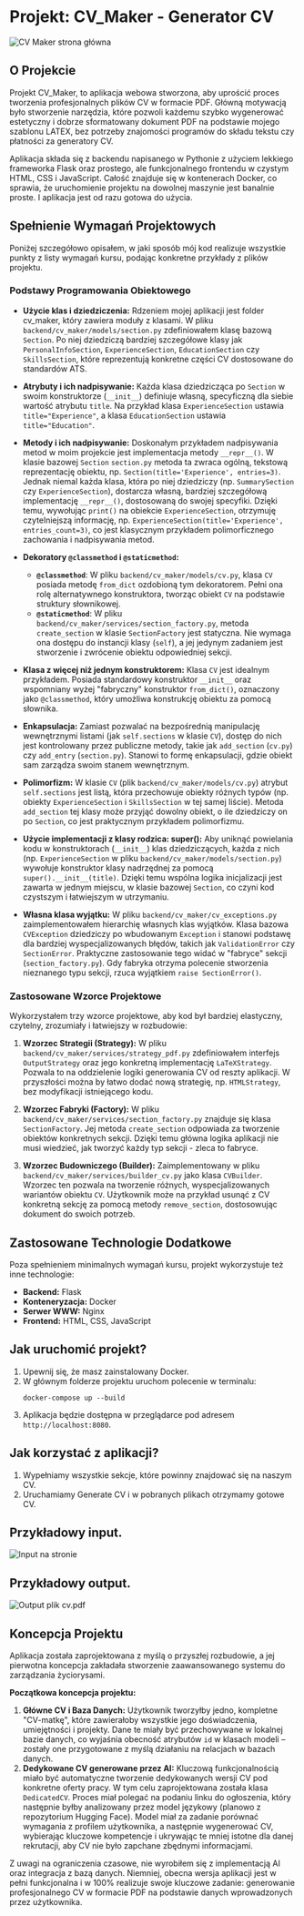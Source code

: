 # Projekt: CV_Maker - Generator CV

![CV Maker strona główna](screenshots/homepage-screenshot.png)

## O Projekcie

Projekt CV_Maker, to aplikacja webowa stworzona, aby uprościć proces tworzenia profesjonalnych plików CV w formacie PDF. Główną motywacją było stworzenie narzędzia, które pozwoli każdemu szybko wygenerować estetyczny i dobrze sformatowany dokument PDF na podstawie mojego szablonu LATEX, bez potrzeby znajomości programów do składu tekstu czy płatności za generatory CV.

Aplikacja składa się z backendu napisanego w Pythonie z użyciem lekkiego frameworka Flask oraz prostego, ale funkcjonalnego frontendu w czystym HTML, CSS i JavaScript. Całość znajduje się w kontenerach Docker, co sprawia, że uruchomienie projektu na dowolnej maszynie jest banalnie proste. I aplikacja jest od razu gotowa do użycia.

## Spełnienie Wymagań Projektowych

Poniżej szczegółowo opisałem, w jaki sposób mój kod realizuje wszystkie punkty z listy wymagań kursu, podając konkretne przykłady z plików projektu.

### Podstawy Programowania Obiektowego

* **Użycie klas i dziedziczenia:** Rdzeniem mojej aplikacji jest folder cv_maker, który zawiera moduły z klasami. W pliku `backend/cv_maker/models/section.py` zdefiniowałem klasę bazową `Section`. Po niej dziedziczą bardziej szczegółowe klasy jak `PersonalInfoSection`, `ExperienceSection`, `EducationSection` czy `SkillsSection`, które reprezentują konkretne części CV dostosowane do standardów ATS.

* **Atrybuty i ich nadpisywanie:** Każda klasa dziedzicząca po `Section` w swoim konstruktorze (`__init__`) definiuje własną, specyficzną dla siebie wartość atrybutu `title`. Na przykład klasa `ExperienceSection` ustawia `title="Experience"`, a klasa `EducationSection` ustawia `title="Education"`.

* **Metody i ich nadpisywanie:** Doskonałym przykładem nadpisywania metod w moim projekcie jest implementacja metody `__repr__()`. W klasie bazowej `Section` `section.py` metoda ta zwraca ogólną, tekstową reprezentację obiektu, np. `Section(title='Experience', entries=3)`. Jednak niemal każda klasa, która po niej dziedziczy (np. `SummarySection` czy `ExperienceSection`), dostarcza własną, bardziej szczegółową implementację `__repr__()`, dostosowaną do swojej specyfiki. Dzięki temu, wywołując `print()` na obiekcie `ExperienceSection`, otrzymuję czytelniejszą informację, np. `ExperienceSection(title='Experience', entries_count=3)`, co jest klasycznym przykładem polimorficznego zachowania i nadpisywania metod.

* **Dekoratory `@classmethod` i `@staticmethod`:**
    * **`@classmethod`**: W pliku `backend/cv_maker/models/cv.py`, klasa `CV` posiada metodę `from_dict` ozdobioną tym dekoratorem. Pełni ona rolę alternatywnego konstruktora, tworząc obiekt `CV` na podstawie struktury słownikowej.
    * **`@staticmethod`**: W pliku `backend/cv_maker/services/section_factory.py`, metoda `create_section` w klasie `SectionFactory` jest statyczna. Nie wymaga ona dostępu do instancji klasy (`self`), a jej jedynym zadaniem jest stworzenie i zwrócenie obiektu odpowiedniej sekcji.

* **Klasa z więcej niż jednym konstruktorem:** Klasa `CV` jest idealnym przykładem. Posiada standardowy konstruktor `__init__` oraz wspomniany wyżej "fabryczny" konstruktor `from_dict()`, oznaczony jako `@classmethod`, który umożliwa konstrukcję obiektu za pomocą słownika.

* **Enkapsulacja:** Zamiast pozwalać na bezpośrednią manipulację wewnętrznymi listami (jak `self.sections` w klasie `CV`), dostęp do nich jest kontrolowany przez publiczne metody, takie jak `add_section` (`cv.py`) czy `add_entry` (`section.py`). Stanowi to formę enkapsulacji, gdzie obiekt sam zarządza swoim stanem wewnętrznym.

* **Polimorfizm:** W klasie `CV` (plik `backend/cv_maker/models/cv.py`) atrybut `self.sections` jest listą, która przechowuje obiekty różnych typów (np. obiekty `ExperienceSection` i `SkillsSection` w tej samej liście). Metoda `add_section` tej klasy może przyjąć dowolny obiekt, o ile dziedziczy on po `Section`, co jest praktycznym przykładem polimorfizmu.

* **Użycie implementacji z klasy rodzica: super():** Aby uniknąć powielania kodu w konstruktorach (`__init__`) klas dziedziczących, każda z nich (np. `ExperienceSection` w pliku `backend/cv_maker/models/section.py`) wywołuje konstruktor klasy nadrzędnej za pomocą `super().__init__(title)`. Dzięki temu wspólna logika inicjalizacji jest zawarta w jednym miejscu, w klasie bazowej `Section`, co czyni kod czystszym i łatwiejszym w utrzymaniu.

* **Własna klasa wyjątku:** W pliku `backend/cv_maker/cv_exceptions.py` zaimplementowałem hierarchię własnych klas wyjątków. Klasa bazowa `CVException` dziedziczy po wbudowanym `Exception` i stanowi podstawę dla bardziej wyspecjalizowanych błędów, takich jak `ValidationError` czy `SectionError`. Praktyczne zastosowanie tego widać w "fabryce" sekcji (`section_factory.py`). Gdy fabryka otrzyma polecenie stworzenia nieznanego typu sekcji, rzuca wyjątkiem `raise SectionError()`.

### Zastosowane Wzorce Projektowe

Wykorzystałem trzy wzorce projektowe, aby kod był bardziej elastyczny, czytelny, zrozumiały i łatwiejszy w rozbudowie:

1.  **Wzorzec Strategii (Strategy):** W pliku `backend/cv_maker/services/strategy_pdf.py` zdefiniowałem interfejs `OutputStrategy` oraz jego konkretną implementację `LaTeXStrategy`. Pozwala to na oddzielenie logiki generowania CV od reszty aplikacji. W przyszłości można by łatwo dodać nową strategię, np. `HTMLStrategy`, bez modyfikacji istniejącego kodu.

2.  **Wzorzec Fabryki (Factory):** W pliku `backend/cv_maker/services/section_factory.py` znajduje się klasa `SectionFactory`. Jej metoda `create_section` odpowiada za tworzenie obiektów konkretnych sekcji. Dzięki temu główna logika aplikacji nie musi wiedzieć, jak tworzyć każdy typ sekcji - zleca to fabryce.

3.  **Wzorzec Budowniczego (Builder):** Zaimplementowany w pliku `backend/cv_maker/services/builder_cv.py` jako klasa `CVBuilder`. Wzorzec ten pozwala na tworzenie różnych, wyspecjalizowanych wariantów obiektu `CV`. Użytkownik może na przykład usunąć z CV konkretną sekcję za pomocą metody `remove_section`, dostosowując dokument do swoich potrzeb.

## Zastosowane Technologie Dodatkowe

Poza spełnieniem minimalnych wymagań kursu, projekt wykorzystuje też inne technologie:

* **Backend:** Flask
* **Konteneryzacja:** Docker
* **Serwer WWW:** Nginx
* **Frontend:** HTML, CSS, JavaScript

## Jak uruchomić projekt?

1.  Upewnij się, że masz zainstalowany Docker.
2.  W głównym folderze projektu uruchom polecenie w terminalu:
    ```
    docker-compose up --build
    ```
3.  Aplikacja będzie dostępna w przeglądarce pod adresem `http://localhost:8080`.

## Jak korzystać z aplikacji?

1. Wypełniamy wszystkie sekcje, które powinny znajdować się na naszym CV.
2. Uruchamiamy Generate CV i w pobranych plikach otrzymamy gotowe CV.

## Przykładowy input.
![Input na stronie](screenshots/input.png)

## Przykładowy output.
![Output plik cv.pdf](screenshots/output.png)

## Koncepcja Projektu

Aplikacja została zaprojektowana z myślą o przyszłej rozbudowie, a jej pierwotna koncepcja zakładała stworzenie zaawansowanego systemu do zarządzania życiorysami.

**Początkowa koncepcja projektu:**
1.  **Główne CV i Baza Danych:** Użytkownik tworzyłby jedno, kompletne "CV-matkę", które zawierałoby wszystkie jego doświadczenia, umiejętności i projekty. Dane te miały być przechowywane w lokalnej bazie danych, co wyjaśnia obecność atrybutów `id` w klasach modeli – zostały one przygotowane z myślą działaniu na relacjach w bazach danych.
2.  **Dedykowane CV generowane przez AI:** Kluczową funkcjonalnością miało być automatyczne tworzenie dedykowanych wersji CV pod konkretne oferty pracy. W tym celu zaprojektowana została klasa `DedicatedCV`. Proces miał polegać na podaniu linku do ogłoszenia, który następnie byłby analizowany przez model językowy (planowo z repozytorium Hugging Face). Model miał za zadanie porównać wymagania z profilem użytkownika, a następnie wygenerować CV, wybierając kluczowe kompetencje i ukrywając te mniej istotne dla danej rekrutacji, aby CV nie było zapchane zbędnymi informacjami.

Z uwagi na ograniczenia czasowe, nie wyrobiłem się z implementacją AI oraz integracja z bazą danych. Niemniej, obecna wersja aplikacji jest w pełni funkcjonalna i w 100% realizuje swoje kluczowe zadanie: generowanie profesjonalnego CV w formacie PDF na podstawie danych wprowadzonych przez użytkownika.